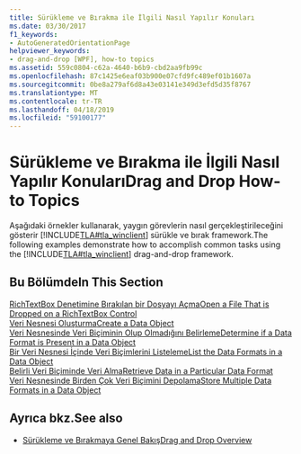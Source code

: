 ```yaml
---
title: Sürükleme ve Bırakma ile İlgili Nasıl Yapılır Konuları
ms.date: 03/30/2017
f1_keywords:
- AutoGeneratedOrientationPage
helpviewer_keywords:
- drag-and-drop [WPF], how-to topics
ms.assetid: 559c0804-c62a-4640-b6b9-cbd2aa9fb99c
ms.openlocfilehash: 87c1425e6eaf03b900e07cfd9fc489ef01b1607a
ms.sourcegitcommit: 0be8a279af6d8a43e03141e349d3efd5d35f8767
ms.translationtype: MT
ms.contentlocale: tr-TR
ms.lasthandoff: 04/18/2019
ms.locfileid: "59100177"
---
```

# <a name="drag-and-drop-how-to-topics"></a><span data-ttu-id="c3880-102">Sürükleme ve Bırakma ile İlgili Nasıl Yapılır Konuları</span><span class="sxs-lookup"><span data-stu-id="c3880-102">Drag and Drop How-to Topics</span></span>
<span data-ttu-id="c3880-103">Aşağıdaki örnekler kullanarak, yaygın görevlerin nasıl gerçekleştirileceğini gösterir [!INCLUDE[TLA#tla_winclient](../../../../includes/tlasharptla-winclient-md.md)] sürükle ve bırak framework.</span><span class="sxs-lookup"><span data-stu-id="c3880-103">The following examples demonstrate how to accomplish common tasks using the [!INCLUDE[TLA#tla_winclient](../../../../includes/tlasharptla-winclient-md.md)] drag-and-drop framework.</span></span>  
  
## <a name="in-this-section"></a><span data-ttu-id="c3880-104">Bu Bölümde</span><span class="sxs-lookup"><span data-stu-id="c3880-104">In This Section</span></span>  
 [<span data-ttu-id="c3880-105">RichTextBox Denetimine Bırakılan bir Dosyayı Açma</span><span class="sxs-lookup"><span data-stu-id="c3880-105">Open a File That is Dropped on a RichTextBox Control</span></span>](how-to-open-a-file-that-is-dropped-on-a-richtextbox-control.md)  
 [<span data-ttu-id="c3880-106">Veri Nesnesi Oluşturma</span><span class="sxs-lookup"><span data-stu-id="c3880-106">Create a Data Object</span></span>](how-to-create-a-data-object.md)  
 [<span data-ttu-id="c3880-107">Veri Nesnesinde Veri Biçiminin Olup Olmadığını Belirleme</span><span class="sxs-lookup"><span data-stu-id="c3880-107">Determine if a Data Format is Present in a Data Object</span></span>](how-to-determine-if-a-data-format-is-present-in-a-data-object.md)  
 [<span data-ttu-id="c3880-108">Bir Veri Nesnesi İçinde Veri Biçimlerini Listeleme</span><span class="sxs-lookup"><span data-stu-id="c3880-108">List the Data Formats in a Data Object</span></span>](how-to-list-the-data-formats-in-a-data-object.md)  
 [<span data-ttu-id="c3880-109">Belirli Veri Biçiminde Veri Alma</span><span class="sxs-lookup"><span data-stu-id="c3880-109">Retrieve Data in a Particular Data Format</span></span>](how-to-retrieve-data-in-a-particular-data-format.md)  
 [<span data-ttu-id="c3880-110">Veri Nesnesinde Birden Çok Veri Biçimini Depolama</span><span class="sxs-lookup"><span data-stu-id="c3880-110">Store Multiple Data Formats in a Data Object</span></span>](how-to-store-multiple-data-formats-in-a-data-object.md)  
  
## <a name="see-also"></a><span data-ttu-id="c3880-111">Ayrıca bkz.</span><span class="sxs-lookup"><span data-stu-id="c3880-111">See also</span></span>

- [<span data-ttu-id="c3880-112">Sürükleme ve Bırakmaya Genel Bakış</span><span class="sxs-lookup"><span data-stu-id="c3880-112">Drag and Drop Overview</span></span>](drag-and-drop-overview.md)
